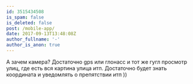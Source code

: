 ```yaml
---
id: 3515434508
is_spam: false
is_deleted: false
post: /mobile-app/
date: 2017-09-13T13:48:08Z
author_fullname: '-'
author_is_anon: true
---
```


<p>А зачем камера? Достаточно gps или глонасс и тот же гугл просмотр улиц, где есть вся картина улица итп. Достаточно будет знать координата и уведомлять о препятствии итп ))</p>
